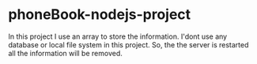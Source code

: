 # phoneBook-nodejs-project

In this project I use an array to store the information. I'dont use any database or local file system in this project. So, the the server is restarted all the information will be removed.

